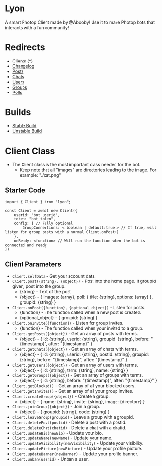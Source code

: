 # Lyon
A smart Photop Client made by @Abooby! Use it to make Photop bots that interacts with a fun community!

# Redirects
* Clients (*)
* [Changelog](https://github.com/Abooby1/lyon/blob/main/Docs/changelog.md)
* [Posts](https://github.com/Abooby1/lyon/blob/main/Docs/posts.md)
* [Chats](https://github.com/Abooby1/lyon/blob/main/Docs/chats.md)
* [Users](https://github.com/Abooby1/lyon/blob/main/Docs/users.md)
* [Groups](https://github.com/Abooby1/lyon/blob/main/Docs/groups.md)
* [Polls](https://github.com/Abooby1/lyon/blob/main/Docs/polls.md)

# Builds
* [Stable Build](https://www.npmjs.com/package/lyon)
* [Unstable Build](https://github.com/Abooby1/lyon)

# Client Class
* The Client class is the most important class needed for the bot.
  * Keep note that all "images" are directories leading to the image. For example: "./cat.png"

## Starter Code
```
import { Client } from "lyon";

const Client = await new Client({
	userid: "bot_userid",
	token: "bot_token",
	config: { // Fully optional
		GroupConnections: < boolean | default:true > // If true, will listen for group posts with a normal Client.onPost()
	},
	onReady: <function> // Will run the function when the bot is connected and ready
})
```

## Client Parameters
* `Client.selfData` - Get your account data.
* `Client.post({string}, {object})` - Post into the home page. If groupid given, post into the group.
	* {string} - Text of the post
  * {object} - { images: {array}, poll: { title: {string}, options: {array} }, groupid: {string} }
* `Client.onPost({function}, {optional_object})` - Listen for posts.
	* {function} - The function called when a new post is created.
  * {optional_object} - { groupid: {string} }
* `Client.onInvite({function})` - Listen for group invites.
	* {function} - The function called when your invited to a group.
* `Client.getPosts({object})` - Get an array of posts with terms.
  * {object} - { id: {string}, userid: {string}, groupid: {string}, before: "{timestamp}", after: "{timestamp}" }
* `Client.getChats({object})` - Get an array of chats with terms.
  * {object} - { id: {string}, userid: {string}, postid: {string}, groupid: {string}, before: "{timestamp}", after: "{timestamp}" }
* `Client.getUsers({object})` - Get an array of users with terms.
   * {object} - { id: {string}, term: {string}, name: {string} }
* `Client.getGroups({object})` - Get an array of groups with terms.
	* {object} - { id: {string}, before: "{timestamp}", after: "{timestamp}" }
* `Client.getBlocked()` - Get an array of all your blocked users.
* `Client.getInvites()` - Get an array of all your group invites.
* `Client.createGroup({object})` - Create a group.
	* {object} - { name: {string}, invite: {string}, image: {directory} }
* `Client.joinGroup({object})` - Join a group.
	* {object} - { groupid: {string}, code: {string} }
* `Client.leaveGroup(groupid)` - Leave a group with a groupid.
* `Client.deletePost(postid)` - Delete a post with a postid.
* `Client.deleteChat(chatid)` - Delete a chat with a chatid.
* `Client.updateBio(newBio)` - Update your bio.
* `Client.updateName(newName)` - Update your name.
* `Client.updateVisibility(newVisibility)` - Update your visibility.
* `Client.updatePicture(newPicture)` - Update your profile picture.
* `Client.updateBanner(newBanner)` - Update your profile banner.
* `Client.unban(userid)` - Unban a user.